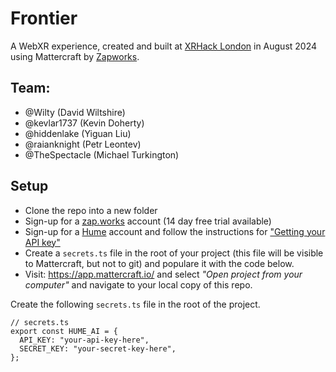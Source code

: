 # Frontier

A WebXR experience, created and built at [XRHack London](https://www.xrhack.com/london) in August 2024 using Mattercraft by [Zapworks](https://zap.works/mattercraft/).

## Team:

- @Wilty (David Wiltshire)
- @kevlar1737 (Kevin Doherty)
- @hiddenlake (Yiguan Liu)
- @raianknight (Petr Leontev)
- @TheSpectacle (Michael Turkington)

## Setup

- Clone the repo into a new folder
- Sign-up for a [zap.works](https://zap.works/) account (14 day free trial available)
- Sign-up for a [Hume](https://dev.hume.ai/) account and follow the instructions for ["Getting your API key"](https://dev.hume.ai/docs/introduction/api-key)
- Create a `secrets.ts` file in the root of your project (this file will be visible to Mattercraft, but not to git) and populare it with the code below.
- Visit: https://app.mattercraft.io/ and select _"Open project from your computer"_ and navigate to your local copy of this repo.

Create the following `secrets.ts` file in the root of the project.

```
// secrets.ts
export const HUME_AI = {
  API_KEY: "your-api-key-here",
  SECRET_KEY: "your-secret-key-here",
};
```

